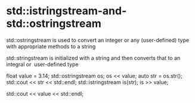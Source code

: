 # std::istringstream-and-std::ostringstream

std::ostringstream is used to convert an integer or any (user-defined)
type with appropriate methods to a string

std::stringstream is initialized with a string and then converts that to
an integral or  user-defined type

float value = 3.14;
std::ostringstream os;
 os << value;
auto str = os.str();
std::cout << str << std::endl;
std::istringstream is(str);
 is >> value;

std::cout << value << std::endl;
